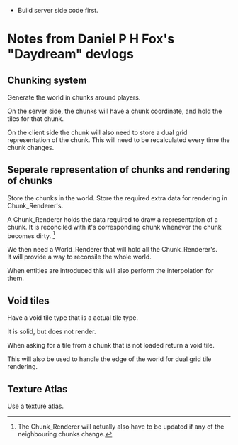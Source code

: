 * Build server side code first.

# Notes from Daniel P H Fox's "Daydream" devlogs

## Chunking system

Generate the world in chunks around players.

On the server side, the chunks will have a chunk coordinate, and hold the tiles for that chunk.

On the client side the chunk will also need to store a dual grid representation of the chunk. This will need to be recalculated every time the chunk changes.

## Seperate representation of chunks and rendering of chunks

Store the chunks in the world.
Store the required extra data for rendering in Chunk_Renderer's.


A Chunk_Renderer holds the data required to draw a representation of a chunk.
It is reconciled with it's corresponding chunk whenever the chunk becomes dirty. [^1]

[^1]: The Chunk_Renderer will actually also have to be updated if any of the neighbouring chunks change.

We then need a World_Renderer that will hold all the Chunk_Renderer's.  
It will provide a way to reconsile the whole world.

When entities are introduced this will also perform the interpolation for them.

## Void tiles

Have a void tile type that is a actual tile type.

It is solid, but does not render.

When asking for a tile from a chunk that is not loaded return a void tile.

This will also be used to handle the edge of the world for dual grid tile rendering.

## Texture Atlas

Use a texture atlas.
